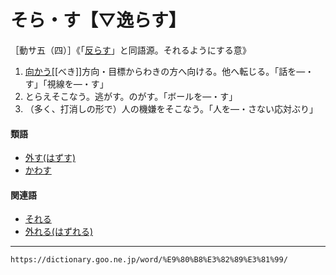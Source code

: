 # そら・す【▽逸らす】

［動サ五（四）］《「[反らす](https://dictionary.goo.ne.jp/word/%E5%8F%8D%E3%82%89%E3%81%99/#jn-131581)」と同語源。それるようにする意》
1.  [向かう](むかう（向かう）)[[べき]]方向・目標からわきの方へ向ける。他へ転じる。「話を―・す」「視線を―・す」
2.  とらえそこなう。逃がす。のがす。「ボールを―・す」
3.  （多く、打消しの形で）人の機嫌をそこなう。「人を―・さない応対ぶり」
    

#### 類語

-   [外す(はずす)](https://dictionary.goo.ne.jp/word/%E5%A4%96%E3%81%99/#jn-176319)
-   [かわす](https://dictionary.goo.ne.jp/word/%E8%BA%B1%E3%81%99/#jn-46984)

#### 関連語

-   [それる](https://dictionary.goo.ne.jp/word/%E9%80%B8%E3%82%8C%E3%82%8B_%28%E3%81%9D%E3%82%8C%E3%82%8B%29/#jn-131817)
-   [外れる(はずれる)](https://dictionary.goo.ne.jp/word/%E5%A4%96%E3%82%8C%E3%82%8B/#jn-176407)

---
`https://dictionary.goo.ne.jp/word/%E9%80%B8%E3%82%89%E3%81%99/`